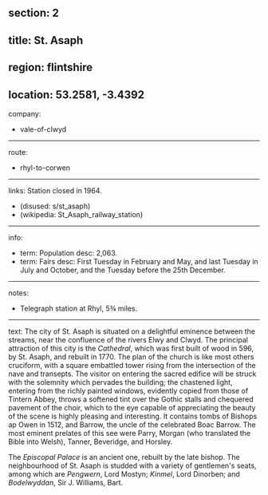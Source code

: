 section: 2
----
title: St. Asaph
----
region: flintshire
----
location: 53.2581, -3.4392
----
company:
- vale-of-clwyd
----
route:
- rhyl-to-corwen
----
links:
Station closed in 1964.
- (disused: s/st_asaph)
- (wikipedia: St_Asaph_railway_station)
----
info:
- term: Population
  desc: 2,063.
- term: Fairs
  desc: First Tuesday in February and May, and last Tuesday in July and October, and the Tuesday before the 25th December.
----
notes:
- Telegraph station at Rhyl, 5¾ miles.
----
text: The city of St. Asaph is situated on a delightful eminence between the streams, near the confluence of the rivers Elwy and Clwyd. The principal attraction of this city is the *Cathedral*, which was first built of wood in 596, by St. Asaph, and rebuilt in 1770. The plan of the church is like most others cruciform, with a square embattled tower rising from the intersection of the nave and transepts. The visitor on entering the sacred edifice will be struck with the solemnity which pervades the building; the chastened light, entering from the richly painted windows, evidently copied from those of Tintern Abbey, throws a softened tint over the Gothic stalls and chequered pavement of the choir, which to the eye capable of appreciating the beauty of the scene is highly pleasing and interesting. It contains tombs of Bishops ap Owen in 1512, and Barrow, the uncle of the celebrated Boac Barrow. The most eminent prelates of this see were Parry, Morgan (who translated the Bible into Welsh), Tanner, Beveridge, and Horsley.

The *Episcopal Palace* is an ancient one, rebuilt by the late bishop. The neighbourhood of St. Asaph is studded with a variety of gentlemen's seats, among which are *Pengwern*, Lord Mostyn; *Kinmel*, Lord Dinorben; and *Bodelwyddan*, Sir J. Williams, Bart.
